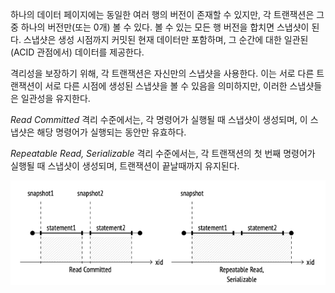 하나의 데이터 페이지에는 동일한 여러 행의 버전이 존재할 수 있지만, 각 트랜잭션은 그중 하나의 버전만(또는 0개) 볼 수 있다.
볼 수 있는 모든 행 버전을 합치면 스냅샷이 된다. 스냅샷은 생성 시점까지 커밋된 현재 데이터만 포함하며, 그 순간에 대한 일관된(ACID 관점에서) 데이터를 제공한다.

격리성을 보장하기 위해,  각 트랜잭션은 자신만의 스냅샷을 사용한다.
이는 서로 다른 트랜잭션이 서로 다른 시점에 생성된 스냅샷을 볼 수 있음을 의미하지만, 이러한 스냅샷들은 일관성을 유지한다.

*Read Committed* 격리 수준에서는,  각 명령어가 실행될 때 스냅샷이 생성되며, 이 스냅샷은 해당 명령어가 실행되는 동안만 유효하다.

*Repeatable Read, Serializable* 격리 수준에서는, 각 트랜잭션의 첫 번째 명령어가 실행될 때 스냅샷이 생성되며, 트랜잭션이 끝날때까지 유지된다.

![](image/CleanShot%20-000063.png)